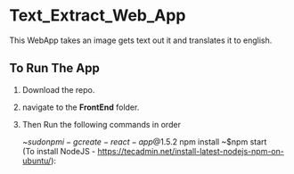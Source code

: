 # Text_Extract_Web_App
This WebApp takes an image gets text out it and translates it to english.   
## To Run The App  
1) Download the repo.
2) navigate to the **FrontEnd** folder.
3) Then Run the following commands in order 
   
   ~$sudo npm i -g create-react-app@1.5.2  
   ~$npm install
   ~$npm start  
  (To install NodeJS - https://tecadmin.net/install-latest-nodejs-npm-on-ubuntu/): 
